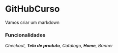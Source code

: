 # GitHubCurso

Vamos criar um markdown 

### Funcionalidades

_Checkout, __Tela de produto__, Catálogo, **Home**, Banner_